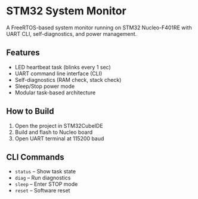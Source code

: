 # STM32 System Monitor

A FreeRTOS-based system monitor running on STM32 Nucleo-F401RE with UART CLI, self-diagnostics, and power management.

## Features
- LED heartbeat task (blinks every 1 sec)
- UART command line interface (CLI)
- Self-diagnostics (RAM check, stack check)
- Sleep/Stop power mode
- Modular task-based architecture

## How to Build
1. Open the project in STM32CubeIDE
2. Build and flash to Nucleo board
3. Open UART terminal at 115200 baud

## CLI Commands
- `status` – Show task state
- `diag` – Run diagnostics
- `sleep` – Enter STOP mode
- `reset` – Software reset
